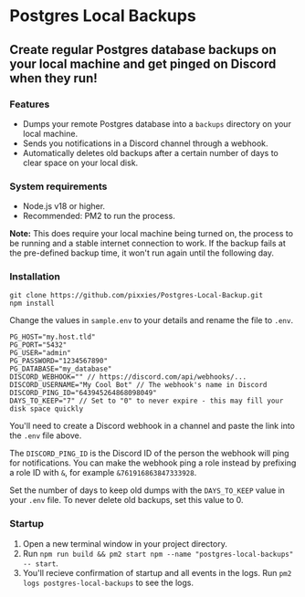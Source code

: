 # Postgres Local Backups

## Create regular Postgres database backups on your local machine and get pinged on Discord when they run!

### Features

- Dumps your remote Postgres database into a `backups` directory on your local machine.
- Sends you notifications in a Discord channel through a webhook.
- Automatically deletes old backups after a certain number of days to clear space on your local disk.

### System requirements

- Node.js v18 or higher.
- Recommended: PM2 to run the process.

**Note:** This does require your local machine being turned on, the process to be running and a stable internet connection to work. If the backup fails at the pre-defined backup time, it won't run again until the following day.

### Installation

```
git clone https://github.com/pixxies/Postgres-Local-Backup.git
npm install
```

Change the values in `sample.env` to your details and rename the file to `.env`.

```env
PG_HOST="my.host.tld"
PG_PORT="5432"
PG_USER="admin"
PG_PASSWORD="1234567890"
PG_DATABASE="my_database"
DISCORD_WEBHOOK="" // https://discord.com/api/webhooks/...
DISCORD_USERNAME="My Cool Bot" // The webhook's name in Discord
DISCORD_PING_ID="643945264868098049"
DAYS_TO_KEEP="7" // Set to "0" to never expire - this may fill your disk space quickly
```

You'll need to create a Discord webhook in a channel and paste the link into the `.env` file above.

The `DISCORD_PING_ID` is the Discord ID of the person the webhook will ping for notifications. You can make the webhook ping a role instead by prefixing a role ID with `&`, for example `&761916863847333928`.

Set the number of days to keep old dumps with the `DAYS_TO_KEEP` value in your `.env` file. To never delete old backups, set this value to 0.

### Startup

1. Open a new terminal window in your project directory.
2. Run `npm run build && pm2 start npm --name "postgres-local-backups" -- start`.
3. You'll recieve confirmation of startup and all events in the logs. Run `pm2 logs postgres-local-backups` to see the logs.
